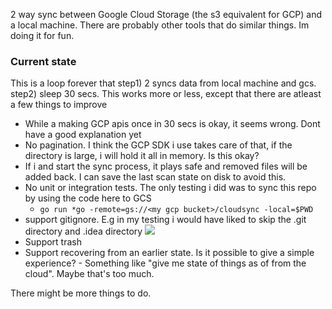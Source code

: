 2 way sync between Google Cloud Storage (the s3 equivalent for GCP) and a local machine. There are probably other tools
that do similar things. Im doing it for fun.

### Current state

This is a loop forever that step1) 2 syncs data from local machine and gcs. step2) sleep 30 secs. This works more or
less, except that there are atleast a few things to improve

* While a making GCP apis once in 30 secs is okay, it seems wrong. Dont have a good explanation yet
* No pagination. I think the GCP SDK i use takes care of that, if the directory is large, i will hold it all in memory.
  Is this okay?
* If i and start the sync process, it plays safe and removed files will be added back. I can save the last scan state on
  disk to avoid this.
* No unit or integration tests. The only testing i did was to sync this repo by using the code here to GCS
    - `go run *go -remote=gs://<my gcp bucket>/cloudsync -local=$PWD`
* support gitignore. E.g in my testing i would have liked to skip the .git directory and .idea directory
  <img src="https://storage.googleapis.com/yesteapea/9d120347-181b-4d0a-86f5-876c5ad52745.png">
* Support trash
* Support recovering from an earlier state. Is it possible to give a simple experience? - Something like "give me state
  of things as of <time> from the cloud". Maybe that's too much.

There might be more things to do.
